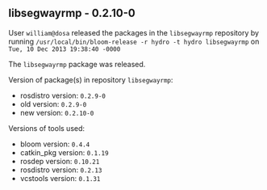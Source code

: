 ## libsegwayrmp - 0.2.10-0

User `william@dosa` released the packages in the `libsegwayrmp` repository by running `/usr/local/bin/bloom-release -r hydro -t hydro libsegwayrmp` on `Tue, 10 Dec 2013 19:38:40 -0000`

The `libsegwayrmp` package was released.

Version of package(s) in repository `libsegwayrmp`:
- rosdistro version: `0.2.9-0`
- old version: `0.2.9-0`
- new version: `0.2.10-0`

Versions of tools used:
- bloom version: `0.4.4`
- catkin_pkg version: `0.1.19`
- rosdep version: `0.10.21`
- rosdistro version: `0.2.13`
- vcstools version: `0.1.31`


